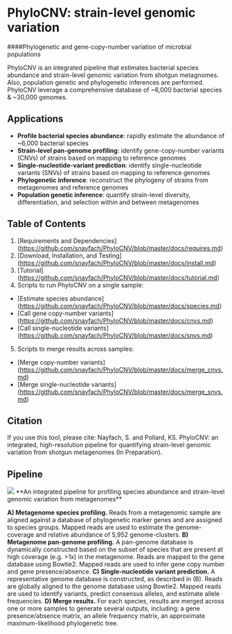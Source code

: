 # PhyloCNV: strain-level genomic variation

####Phylogenetic and gene-copy-number variation of microbial populations

PhyloCNV is an integrated pipeline that estimates bacterial species abundance and strain-level genomic variation from shotgun metagnomes.  Also, population genetic and phylogenetic inferences are performed. PhyloCNV leverage a comprehensive database of ~6,000 bacterial species & ~30,000 genomes.   

## Applications
* **Profile bacterial species abundance**: rapidly estimate the abundance of ~6,000 bacterial species
* **Strain-level pan-genome profiling**: identify gene-copy-number variants (CNVs) of strains based on mapping to reference genomes
* **Single-nucleotide-variant prediction**: identify single-nucleotide variants (SNVs) of strains based on mapping to reference genomes
* **Phylogenetic inference**: reconstruct the phylogeny of strains from metagenomes and reference genomes
* **Population genetic inference**: quantify strain-level diversity, differentiation, and selection within and between metagenomes


## Table of Contents
1. [Requirements and Dependencies] (https://github.com/snayfach/PhyloCNV/blob/master/docs/requires.md)
2. [Download, Installation, and Testing] (https://github.com/snayfach/PhyloCNV/blob/master/docs/install.md)
3. [Tutorial] (https://github.com/snayfach/PhyloCNV/blob/master/docs/tutorial.md)
4. Scripts to run PhyloCNV on a single sample:
 * [Estimate species abundance] (https://github.com/snayfach/PhyloCNV/blob/master/docs/species.md)
 * [Call gene copy-number variants] (https://github.com/snayfach/PhyloCNV/blob/master/docs/cnvs.md)
 * [Call single-nucleotide variants] (https://github.com/snayfach/PhyloCNV/blob/master/docs/snvs.md)
5. Scripts to merge results across samples:
 * [Merge copy-number variants] (https://github.com/snayfach/PhyloCNV/blob/master/docs/merge_cnvs.md)
 * [Merge single-nucleotide variants] (https://github.com/snayfach/PhyloCNV/blob/master/docs/merge_snvs.md)

## Citation
If you use this tool, please cite:
Nayfach, S. and Pollard, KS. PhyloCNV: an integrated, high-resolution pipeline for quantifying strain-level genomic variation from shotgun metagenomes (In Preparation).

## Pipeline
<img src="https://github.com/snayfach/PhyloCNV/blob/master/images/pipeline.jpg"/>
**An integrated pipeline for profiling species abundance and strain-level genomic variation from metagenomes**  

**A) Metagenome species profiling.** Reads from a metagenomic sample are aligned against a database of phylogenetic marker genes and are assigned to species groups. Mapped reads are used to estimate the genome-coverage and relative abundance of 5,952 genome-clusters. **B) Metagenome pan-genome profiling.** A pan-genome database is dynamically constructed based on the subset of species that are present at high coverage (e.g. >1x) in the metagenome. Reads are mapped to the gene database using Bowtie2. Mapped reads are used to infer gene copy number and gene presence/absence. **C) Single-nucleotide variant prediction.** A representative genome database is constructed, as described in (B). Reads are globally aligned to the genome database using Bowtie2. Mapped reads are used to identify variants, predict consensus alleles, and estimate allele frequencies. **D) Merge results.** For each species, results are merged across one or more samples to generate several outputs, including: a gene presence/absence matrix, an allele frequency matrix, an approximate maximum-likelihood phylogenetic tree.